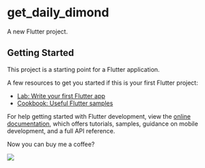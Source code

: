 # get_daily_dimond

A new Flutter project.

## Getting Started

This project is a starting point for a Flutter application.

A few resources to get you started if this is your first Flutter project:

- [Lab: Write your first Flutter app](https://docs.flutter.dev/get-started/codelab)
- [Cookbook: Useful Flutter samples](https://docs.flutter.dev/cookbook)

For help getting started with Flutter development, view the
[online documentation](https://docs.flutter.dev/), which offers tutorials,
samples, guidance on mobile development, and a full API reference.


Now you can buy me a coffee?

<a href="https://www.buymeacoffee.com/appcreator"><img src="https://img.buymeacoffee.com/button-api/?text=Buy me a coffee&emoji=☕&slug=appcreator&button_colour=df853f&font_colour=000000&font_family=Comic&outline_colour=000000&coffee_colour=FFDD00" /></a>

